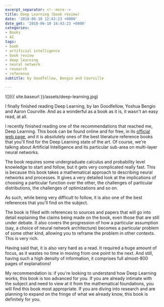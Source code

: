 ```yaml
---
excerpt_separator: <!--more-->
title: Deep Learning (book review)
date: '2018-06-10 12:43:23 +0000'
date_gmt: '2018-06-10 16:43:23 +0000'
categories:
- Books
- AI
tags:
- book
- artificial intelligence
- book review
- deep learning
- neural network
- research
- reference
subtitle: by Goodfellow, Bengio and Courville

---
```


![]({{ site.baseurl }}/assets/deep-learning.jpg)

I finally finished reading Deep Learning, by Ian Goodfellow, Yoshua Bengio and Aaron Courville. And as a wonderful as a book as it is, it wasn't an easy read, at all.

<!--more-->

I recently finished reading one of the recommendations that reached me, Deep Learning. This book can be found online and for free, in its [official web page](http://www.deeplearningbook.org/), and it is absolutely ones of the best literature reference books that you'll find for the Deep Learning state of the art. Of course, we're talking about Artificial Intelligence and its particular sub-area on multi-layer neural networks.

The book requires some undergraduate calculus and probability level knowledge to start and follow, but it gets very complicated really fast. This is because this book takes a mathematical approach to describing neural networks and processes. It gives a very detailed look at the implications of choosing a particular function over the other, the challenges of particular distributions, the challenges of optimizations and so on.

As such, while being very difficult to follow, it is also one of the best references that you'll find on the subject.

The book is filled with references to sources and papers that will go into detail explaining the claims being made on the book, even those that are still under debate. It also covers the progression of how a particular assumption (say, a choice of neural network architecture) becomes a particular problem of some other kind, allowing you to reframe the problem in other contexts. This is very rich.

Having said that, it is also very hard as a read. It required a huge amount of focus, as it wastes no time in moving from one point to the next. And still, having such a high density of information, it comprises full almost-800 pages of explanations!

My recommendation is: if you're looking to understand how Deep Learning works, this book is too advanced for you. If you are already intimate with the subject and need to view at it from the mathematical foundations, you will find this book most appropriate. If you are diving into research and are planning to expand on the fringe of what we already know, this book is definitely for you.
